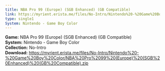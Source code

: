```yaml
---
title: NBA Pro 99 (Europe) (SGB Enhanced) (GB Compatible)
link: https://myrient.erista.me/files/No-Intro/Nintendo%20-%20Game%20Boy%20Color/NBA%20Pro%2099%20(Europe)%20(SGB%20Enhanced)%20(GB%20Compatible).zip
type: single1
System: Nintendo - Game Boy Color
---
```

<b>Game:</b> NBA Pro 99 (Europe) (SGB Enhanced) (GB Compatible)<br>
<b>System:</b> Nintendo - Game Boy Color<br>
<b>Collection:</b> No-Intro<br>
<b>Download:</b> https://myrient.erista.me/files/No-Intro/Nintendo%20-%20Game%20Boy%20Color/NBA%20Pro%2099%20(Europe)%20(SGB%20Enhanced)%20(GB%20Compatible).zip